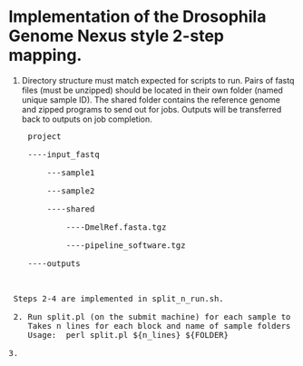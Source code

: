 # Implementation of the Drosophila Genome Nexus style 2-step mapping.

 1. Directory structure must match expected for scripts to run. 
	Pairs of fastq files (must be unzipped) should be located in their own folder (named unique sample ID).
	The shared folder contains the reference genome and zipped programs to send out for jobs.
	Outputs will be transferred back to outputs on job completion.

<pre>
	project<br/>
	----input_fastq<br/>
		---sample1<br/>
		---sample2<br/>
		----shared<br/>
			----DmelRef.fasta.tgz<br/>
			----pipeline_software.tgz<br/>	
	----outputs<br/>
<pre>

 Steps 2-4 are implemented in split_n_run.sh.<br/>
 2. Run split.pl (on the submit machine) for each sample to split into blocks. 
    Takes n lines for each block and name of sample folders as input
	Usage:  perl split.pl ${n_lines} ${FOLDER}

3.




